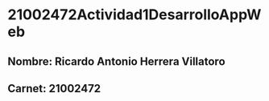 # 21002472Actividad1DesarrolloAppWeb

## Nombre: Ricardo Antonio Herrera Villatoro
## Carnet: 21002472
